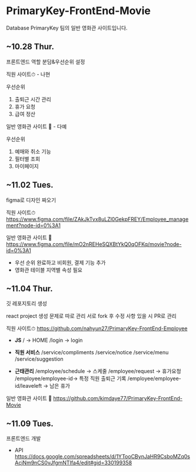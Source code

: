 # PrimaryKey-FrontEnd-Movie

Database PrimaryKey 팀의 일반 영화관 사이트입니다.

## ~10.28 Thur.

프론트엔드 역할 분담&우선순위 설정

직원 사이트⏱ - 나현

우선순위
1. 출퇴근 시간 관리
2. 휴가 요청
3. 급여 정산

일반 영화관 사이트 🍿 - 다예

우선순위 
1. 예매와 취소 기능
2. 필터별 조회
3. 마이페이지

## ~11.02 Tues.

figma로 디자인 짜오기

직원 사이트⏱
https://www.figma.com/file/ZAkJkTvx8uLZl0GekpFREY/Employee_management?node-id=0%3A1

일반 영화관 사이트 🍿
https://www.figma.com/file/mO2nREHeSQXBtYkQ0qOFKq/movie?node-id=0%3A1
- 우선 순위 완료하고 비회원, 결제 기능 추가
- 영화관 테이블 지역별 속성 필요

## ~11.04 Thur.

깃 레포지토리 생성

react project 생성 문제로 따로 관리
서로 fork 후 수정 사항 있을 시 PR로 관리

직원 사이트⏱
<https://github.com/nahyun27/PrimaryKey-FrontEnd-Employee>

- **JS**
/ -> HOME
/login -> login

- **직원 서비스**
/service/compliments
/service/notice
/service/menu 
/service/suggestion 

- **근태관리**
/employee/schedule -> 스케줄 
/employee/request -> 휴가요청
/employee/employee-id-> 특정 직원 출퇴근 기록
/employee/employee-id/leaveleft -> 남은 휴가

일반 영화관 사이트 🍿
https://github.com/kimdaye77/PrimaryKey-FrontEnd-Movie

## ~11.09 Tues.

프론트엔드 개발

- API
https://docs.google.com/spreadsheets/d/1YTooCBynJaHR9CsboMZq0sAcjNm9nCS0vJfgmNTIfa4/edit#gid=330199358
